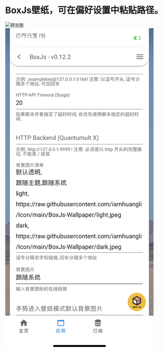 # BoxJs壁纸，可在偏好设置中粘贴路径。
![预览图](https://github.com/iamhuangli/Icon/blob/main/BoxJs-Wallpaper/preview.png)
![如何设置](https://github.com/iamhuangli/Icon/blob/main/BoxJs-Wallpaper/howtoset.png)
